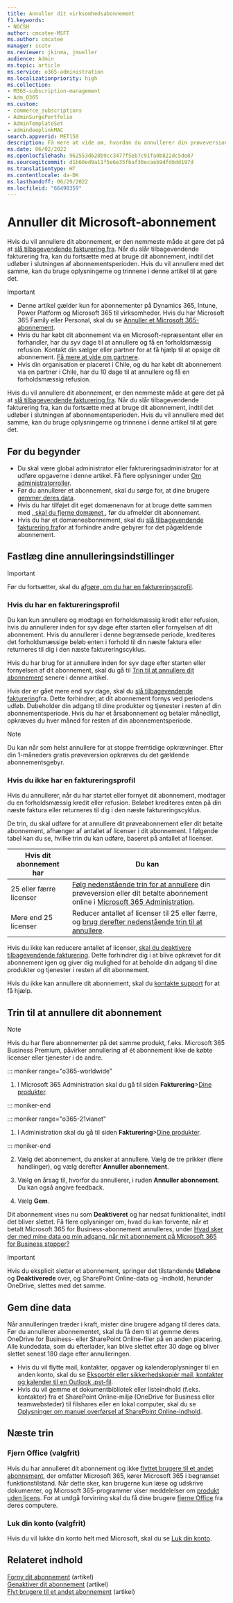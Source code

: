 ```yaml
---
title: Annuller dit virksomhedsabonnement
f1.keywords:
- NOCSH
author: cmcatee-MSFT
ms.author: cmcatee
manager: scotv
ms.reviewer: jkinma, jmueller
audience: Admin
ms.topic: article
ms.service: o365-administration
ms.localizationpriority: high
ms.collection:
- M365-subscription-management
- Adm_O365
ms.custom:
- commerce_subscriptions
- AdminSurgePortfolio
- AdminTemplateSet
- admindeeplinkMAC
search.appverid: MET150
description: Få mere at vide om, hvordan du annullerer din prøveversion af Dynamics 365, Intune, Power Platform og Microsoft 365 til virksomheder eller betalte abonnementer i Microsoft 365 Administration.
ms.date: 06/02/2022
ms.openlocfilehash: 962553d620b9cc3477f5eb7c91fa0b822dc5de07
ms.sourcegitcommit: d1b60ed9a11f5e6e35fbaf30ecaeb9dfd6dd197d
ms.translationtype: HT
ms.contentlocale: da-DK
ms.lasthandoff: 06/29/2022
ms.locfileid: "66490359"
---
```

# <a name="cancel-your-microsoft-subscription"></a>Annuller dit Microsoft-abonnement

Hvis du vil annullere dit abonnement, er den nemmeste måde at gøre det på at [slå tilbagevendende fakturering fra](renew-your-subscription.md). Når du slår tilbagevendende fakturering fra, kan du fortsætte med at bruge dit abonnement, indtil det udløber i slutningen af abonnementsperioden. Hvis du vil annullere med det samme, kan du bruge oplysningerne og trinnene i denne artikel til at gøre det.

> [!IMPORTANT]
> - Denne artikel gælder kun for abonnementer på Dynamics 365, Intune, Power Platform og Microsoft 365 til virksomheder. Hvis du har Microsoft 365 Family eller Personal, skal du se [Annuller et Microsoft 365-abonnement](https://support.microsoft.com/office/cancel-a-microsoft-365-subscription-46e2634c-c64b-4c65-94b9-2cc9c960e91b?OCID=M365_DocsCancel_Link).
> - Hvis du har købt dit abonnement via en Microsoft-repræsentant eller en forhandler, har du syv dage til at annullere og få en forholdsmæssig refusion. Kontakt din sælger eller partner for at få hjælp til at opsige dit abonnement. [Få mere at vide om partnere](../manage-partners.md#what-can-a-partner-do-for-my-organization-or-school).
> - Hvis din organisation er placeret i Chile, og du har købt dit abonnement via en partner i Chile, har du 10 dage til at annullere og få en forholdsmæssig refusion.

Hvis du vil annullere dit abonnement, er den nemmeste måde at gøre det på at [slå tilbagevendende fakturering fra](renew-your-subscription.md). Når du slår tilbagevendende fakturering fra, kan du fortsætte med at bruge dit abonnement, indtil det udløber i slutningen af abonnementsperioden. Hvis du vil annullere med det samme, kan du bruge oplysningerne og trinnene i denne artikel til at gøre det.

## <a name="before-you-begin"></a>Før du begynder

- Du skal være global administrator eller faktureringsadministrator for at udføre opgaverne i denne artikel. Få flere oplysninger under [Om administratorroller](../../admin/add-users/about-admin-roles.md).
- Før du annullerer et abonnement, skal du sørge for, at dine brugere [gemmer deres data](#save-your-data).
- Hvis du har tilføjet dit eget domænenavn for at bruge dette sammen med [, skal du fjerne domænet ](../../admin/get-help-with-domains/remove-a-domain.md), før du afmelder dit abonnement.
- Hvis du har et domæneabonnement, skal du [slå tilbagevendende fakturering fra](renew-your-subscription.md)for at forhindre andre gebyrer for det pågældende abonnement.

## <a name="determine-your-cancellation-options"></a>Fastlæg dine annulleringsindstillinger

> [!IMPORTANT]
> Før du fortsætter, skal du [afgøre, om du har en faktureringsprofil](../billing-and-payments/manage-billing-profiles.md#view-my-billing-profiles).

### <a name="if-you-have-a-billing-profile"></a>Hvis du har en faktureringsprofil

Du kan kun annullere og modtage en forholdsmæssig kredit eller refusion, hvis du annullerer inden for syv dage efter starten eller fornyelsen af dit abonnement. Hvis du annullerer i denne begrænsede periode, krediteres det forholdsmæssige beløb enten i forhold til din næste faktura eller returneres til dig i den næste faktureringscyklus.

Hvis du har brug for at annullere inden for syv dage efter starten eller fornyelsen af dit abonnement, skal du gå til [Trin til at annullere dit abonnement](#steps-to-cancel-your-subscription) senere i denne artikel.

Hvis der er gået mere end syv dage, skal du [slå tilbagevendende fakturering](renew-your-subscription.md)fra. Dette forhindrer, at dit abonnement fornys ved periodens udløb.  Dubeholder din adgang til dine produkter og tjenester i resten af din abonnementsperiode. Hvis du har et årsabonnement og betaler månedligt, opkræves du hver måned for resten af din abonnementsperiode.

> [!NOTE]
> Du kan når som helst annullere for at stoppe fremtidige opkrævninger. Efter din 1-måneders gratis prøveversion opkræves du det gældende abonnementsgebyr.

### <a name="if-you-dont-have-a-billing-profile"></a>Hvis du ikke har en faktureringsprofil

Hvis du annullerer, når du har startet eller fornyet dit abonnement, modtager du en forholdsmæssig kredit eller refusion. Beløbet krediteres enten på din næste faktura eller returneres til dig i den næste faktureringscyklus.

De trin, du skal udføre for at annullere dit prøveabonnement eller dit betalte abonnement, afhænger af antallet af licenser i dit abonnement. I følgende tabel kan du se, hvilke trin du kan udføre, baseret på antallet af licenser.

|Hvis dit abonnement har  |Du kan  |
|--------------|--------------|
|25 eller færre licenser  | [Følg nedenstående trin for at annullere](#steps-to-cancel-your-subscription) din prøveversion eller dit betalte abonnement online i <a href="https://go.microsoft.com/fwlink/p/?linkid=2024339" target="_blank">Microsoft 365 Administration</a>.        |
|Mere end 25 licenser   | Reducer antallet af licenser til 25 eller færre, og [brug derefter nedenstående trin til at annullere](#steps-to-cancel-your-subscription).      |

Hvis du ikke kan reducere antallet af licenser, [ skal du deaktivere tilbagevendende fakturering](renew-your-subscription.md). Dette forhindrer dig i at blive opkrævet for dit abonnement igen og giver dig mulighed for at beholde din adgang til dine produkter og tjenester i resten af dit abonnement.

Hvis du ikke kan annullere dit abonnement, skal du [kontakte support](../../admin/get-help-support.md) for at få hjælp.

## <a name="steps-to-cancel-your-subscription"></a>Trin til at annullere dit abonnement

> [!NOTE]
> Hvis du har flere abonnementer på det samme produkt, f.eks. Microsoft 365 Business Premium, påvirker annullering af ét abonnement ikke de købte licenser eller tjenester i de andre.

::: moniker range="o365-worldwide"

1. I Microsoft 365 Administration skal du gå til siden **Fakturering**\><a href="https://go.microsoft.com/fwlink/p/?linkid=842054" target="_blank">Dine produkter</a>.

::: moniker-end

::: moniker range="o365-21vianet"

1. I Administration skal du gå til siden **Fakturering**\><a href="https://go.microsoft.com/fwlink/p/?linkid=850626" target="_blank">Dine produkter</a>.

::: moniker-end

2. Vælg det abonnement, du ønsker at annullere. Vælg de tre prikker (flere handlinger), og vælg derefter **Annuller abonnement**.

3. Vælg en årsag til, hvorfor du annullerer, i ruden **Annuller abonnement**. Du kan også angive feedback.

4. Vælg **Gem**.

Dit abonnement vises nu som **Deaktiveret** og har nedsat funktionalitet, indtil det bliver slettet. Få flere oplysninger om, hvad du kan forvente, når et betalt Microsoft 365 for Business-abonnement annulleres, under [Hvad sker der med mine data og min adgang, når mit abonnement på Microsoft 365 for Business stopper?](what-if-my-subscription-expires.md)

> [!IMPORTANT]
> Hvis du eksplicit sletter et abonnement, springer det tilstandende **Udløbne** og **Deaktiverede** over, og SharePoint Online-data og -indhold, herunder OneDrive, slettes med det samme.

## <a name="save-your-data"></a>Gem dine data

Når annulleringen træder i kraft, mister dine brugere adgang til deres data. Før du annullerer abonnementet, skal du få dem til at gemme deres OneDrive for Business- eller SharePoint Online-filer på en anden placering. Alle kundedata, som du efterlader, kan blive slettet efter 30 dage og bliver slettet senest 180 dage efter annulleringen.

- Hvis du vil flytte mail, kontakter, opgaver og kalenderoplysninger til en anden konto, skal du se [Eksportér eller sikkerhedskopiér mail, kontakter og kalender til en Outlook .pst-fil](https://support.microsoft.com/office/14252b52-3075-4e9b-be4e-ff9ef1068f91).
- Hvis du vil gemme et dokumentbibliotek eller listeindhold (f.eks. kontakter) fra et SharePoint Online-miljø (OneDrive for Business eller teamwebsteder) til filshares eller en lokal computer, skal du se [Oplysninger om manuel overførsel af SharePoint Online-indhold](/sharepoint/troubleshoot/migration-tool/content-manual-migration).

## <a name="next-steps"></a>Næste trin

### <a name="uninstall-office-optional"></a>Fjern Office (valgfrit)

Hvis du har annulleret dit abonnement og ikke [flyttet brugere til et andet abonnement](move-users-different-subscription.md), der omfatter Microsoft 365, kører Microsoft 365 i begrænset funktionstilstand. Når dette sker, kan brugerne kun læse og udskrive dokumenter, og Microsoft 365-programmer viser meddelelser om [produkt uden licens](https://support.microsoft.com/office/0d23d3c0-c19c-4b2f-9845-5344fedc4380). For at undgå forvirring skal du få dine brugere [fjerne Office](https://support.microsoft.com/office/9dd49b83-264a-477a-8fcc-2fdf5dbf61d8) fra deres computere.

### <a name="close-your-account-optional"></a>Luk din konto (valgfrit)

Hvis du vil lukke din konto helt med Microsoft, skal du se [Luk din konto](../close-your-account.md).

## <a name="related-content"></a>Relateret indhold

[Forny dit abonnement](renew-your-subscription.md) (artikel)\
[Genaktiver dit abonnement](reactivate-your-subscription.md) (artikel)\
[Flyt brugere til et andet abonnement](move-users-different-subscription.md) (artikel)
